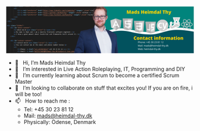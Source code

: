 ![LinkedIn Banner](https://raw.githubusercontent.com/MadsThy/MadsThy/main/Mads%20Heimdal%20Thy%20(3).png?raw=true "LinkedIn Banner")
- 👋 &nbsp;  Hi, I’m Mads Heimdal Thy
- 👀 &nbsp; I’m interested in Live Action Roleplaying, IT, Programming and DIY
- 🌱 &nbsp; I’m currently learning about Scrum to become a certified Scrum Master
- 💞️ &nbsp; I’m looking to collaborate on stuff that excites you! If you are on fire, i will be too!
- 📫 &nbsp; How to reach me :
  - Tel: +45 30 23 81 12
  - Mail: mads@heimdal-thy.dk
  - Physically: Odense, Denmark
